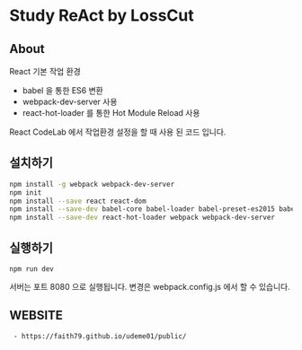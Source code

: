 # Study ReAct by LossCut

## About

React 기본 작업 환경
- babel 을 통한 ES6 변환
- webpack-dev-server 사용
- react-hot-loader 를 통한 Hot Module Reload 사용

React CodeLab 에서 작업환경 설정을 할 때 사용 된 코드 입니다.


## 설치하기

```sh
npm install -g webpack webpack-dev-server
npm init
npm install --save react react-dom
npm install --save-dev babel-core babel-loader babel-preset-es2015 babel-preset-react 
npm install --save-dev react-hot-loader webpack webpack-dev-server
```

## 실행하기

```
npm run dev
```

서버는 포트 8080 으로 실행됩니다. 변경은 webpack.config.js 에서 할 수 있습니다.

## WEBSITE
```
 - https://faith79.github.io/udeme01/public/
 ```
